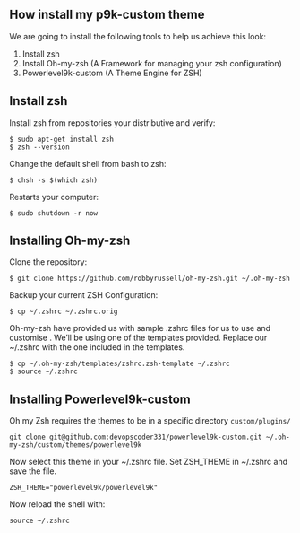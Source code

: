 
## How install my p9k-custom theme
We are going to install the following tools to help us achieve this look:

1. Install zsh
2. Install Oh-my-zsh (A Framework for managing your zsh configuration)
3. Powerlevel9k-custom (A Theme Engine for ZSH)

## Install zsh

Install zsh from repositories your distributive and verify:

```
$ sudo apt-get install zsh
$ zsh --version
```

Change the default shell from bash to zsh:

```
$ chsh -s $(which zsh)
```

Restarts your computer:
```
$ sudo shutdown -r now
```

## Installing Oh-my-zsh

Clone the repository:
```
$ git clone https://github.com/robbyrussell/oh-my-zsh.git ~/.oh-my-zsh
```

Backup your current ZSH Configuration:
```
$ cp ~/.zshrc ~/.zshrc.orig
```

Oh-my-zsh have provided us with sample .zshrc files for us to use and customise . We’ll be using one of the templates provided. Replace our ~/.zshrc with the one included in the templates.
```
$ cp ~/.oh-my-zsh/templates/zshrc.zsh-template ~/.zshrc
$ source ~/.zshrc
```

## Installing Powerlevel9k-custom

Oh my Zsh requires the themes to be in a specific directory ```custom/plugins/```
```
git clone git@github.com:devopscoder331/powerlevel9k-custom.git ~/.oh-my-zsh/custom/themes/powerlevel9k
```

Now select this theme in your ~/.zshrc file. Set ZSH_THEME in ~/.zshrc and save the file.
```
ZSH_THEME="powerlevel9k/powerlevel9k"
```

Now reload the shell with:
```
source ~/.zshrc
```

